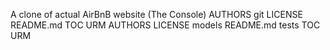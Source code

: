 A clone of actual AirBnB website (The Console)
AUTHORS
git
LICENSE
README.md
TOC
URM
AUTHORS
LICENSE
models
README.md
tests
TOC
URM
